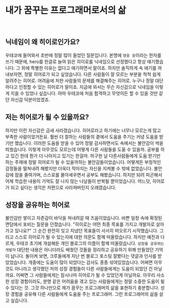 # 내가 꿈꾸는 프로그래머로서의 삶

<br>

## 닉네임이 왜 히이로인가요?
우테코에 들어와서 초반에 정말 많이 들었던 질문입니다.
본명에 `영웅 웅`이라는 한자를 쓰기 때문에, hero를 한글로 늘여 읽은 히이로를 닉네임으로 선정했다고 항상 얘기했습니다.
그 외에 특별한 이유는 없다고 얘기하면서 말이죠.
하지만 솔직하게 속 애기를 꺼내보자면, 정말 히어로가 되고 싶었습니다.
다른 사람들이 잘 모르는 부분을 척척 쉽게 알려주는 히어로.
어려움에 처한 사람들의 문제를 해결해주는 히어로.
누구나 정말 대단하다고 인정할 수 있는 히어로가 말이죠.
지금에 와서는 무슨 자신감으로 닉네임을 이렇게 지을 수 있었나 싶습니다.
아마 우테코에 처음 합격하고 무엇이든 할 수 있을 것만 같던 자신감 덕분이었겠죠.


## 저는 히어로가 될 수 있을까요?
하지만 이런 자신감은 금새 사라졌습니다.
히어로라고 하기에는 너무나 모르는게 많고 부족한 사람이었거든요.
훨씬 더 잘하는 사람들의 곁에서 도움을 주기는 커녕 도움을 받기만 했습니다.
이러한 도움을 받을 수 있어 정말 감사하면서도 속에서는 불안감이 싹을 틔웠습니다.
이렇게 아무것도 모르는데 어떻게 다른 사람들을 도울 수 있을까.
공부를 하고 있긴 한데 뭔가 더 나아지고 있기는 한걸까.
허구한 날 다른사람들에게 도움 받기만 하는 주제에 정말 히어로가 될 수 있을까하는 불안감들이었습니다.
어떻게든 부정적인 감정들을 떨쳐내려 해봤지만 더욱더 작아지는 자신을 지켜볼 수 밖에 없었습니다.
불안감에 잠을 줄여가며, 스스로를 몰아세우면서 공부도 해봤습니다.
하지만 되려 피곤해서 어제 학습한 내용이 기억도 잘 나지 않는 나날들이 반복될 뿐이었습니다.
어느덧, 히어로가 되고 싶다는 생각은 저편으로 사라져버린지 오래였습니다.


## 성장을 공유하는 히어로
불안감만 쌓이고 자존감이 바닥을 쳐내려갈 때 즈음이었습니다.
바쁜 일정 속에 확정된 면담에서 포비는 질문을 던졌습니다.
"히이로는 어떤 최종 목표를 가지고 개발자로 살아가고 있나요?"
그 순간 완전히 잊고 지냈던 목표들이 서서히 떠오르기 시작했습니다.
그리고 스스로 히어로가 될 수 있는지에 대한 의문도 함께 떠올랐습니다.
하지만 예전과 다르게, 우테코 초기에 개설해둔 개인 블로그의 이름이 함께 떠올랐습니다.
`성장을 공유하는 개발자`
대단한 내용은 아니더라도 배웠던 것들을 정리하고 공유하기 위해 만들었던 기억이 납니다.
돌이켜 보면, 크루들에게 지난 번 블로그 포스팅 잘봤다는 댓글과 인사를 받았었습니다.
개중에는 도움이 많이 되었다는 감사도 종종 섞여있었습니다.
어쩌면 아무것도 아니라고 생각했던 저의 성장 경험들이 다른 사람들에게는 도움이 되었던 건 아닐까요.
어쩌면 그 사람들에게는 잠시나마 히어로가 될 수 있었던게 아닐까요.
아무리 사소한 성장 경험이라도, 분명 같은 어려움을 겪고 있는 사람들에게는 정말 소중한 도움이 될 수 있다는 것.
그것 하나만으로 제가 꿈꾸는 프로그래머의 삶을 표현하기 충분합니다.
성장 경험을 공유해 다른 사람들에게 도움을 주는 프로그래머.
그런 프로그래머의 삶을 살고 싶습니다.
